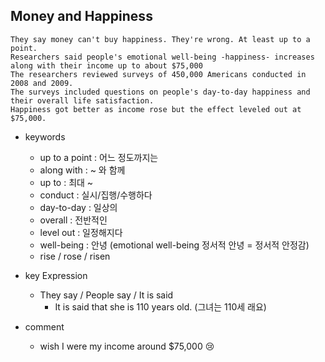 ## Money and Happiness

```
They say money can't buy happiness. They're wrong. At least up to a point.
Researchers said people's emotional well-being -happiness- increases along with their income up to about $75,000
The researchers reviewed surveys of 450,000 Americans conducted in 2008 and 2009.
The surveys included questions on people's day-to-day happiness and their overall life satisfaction.
Happiness got better as income rose but the effect leveled out at $75,000.
```

* keywords
  - up to a point : 어느 정도까지는
  - along with : ~ 와 함께
  - up to : 최대 ~
  - conduct : 실시/집행/수행하다
  - day-to-day : 일상의
  - overall : 전반적인
  - level out : 일정해지다
  - well-being : 안녕 (emotional well-being 정서적 안녕 = 정서적 안정감)
  - rise / rose / risen

* key Expression
  - They say / People say / It is said
    * It is said that she is 110 years old. (그녀는 110세 래요) 

* comment
  - wish I were my income around $75,000 😢
